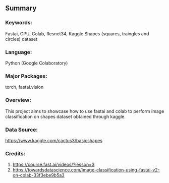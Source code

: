 ## Summary

### Keywords: 
Fastai, GPU, Colab, Resnet34, Kaggle Shapes (squares, traingles and circles) dataset

### Language:
Python (Google Colaboratory)

### Major Packages: 
torch, fastai.vision

### Overview:
This project aims to showcase how to use fastai and colab to perform image classification on shapes dataset obtained through kaggle.

### Data Source: 
https://www.kaggle.com/cactus3/basicshapes

### Credits:
1. https://course.fast.ai/videos/?lesson=3
2. https://towardsdatascience.com/image-classification-using-fastai-v2-on-colab-33f3ebe9b5a3
